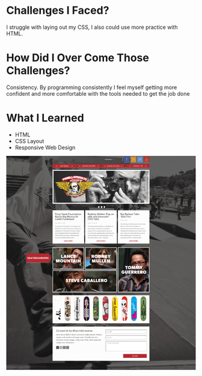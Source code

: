 
# Challenges I Faced? 

I struggle with laying out my CSS, I also could use more practice with HTML.  

# How Did I Over Come Those Challenges? 

Consistency. By programming consistently I feel myself getting more confident and more comfortable with the tools needed to get the job done

# What I Learned
- HTML
- CSS Layout
- Responsive Web Design


![Sk8 Site Mockup](Sk8er-Site.jpg)
